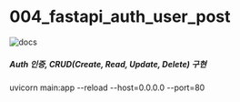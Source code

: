 # 004_fastapi_auth_user_post

![docs](https://raw.githubusercontent.com/pozuhtuhv/0000_imgstorage/main/004_fastapi_auth_user_post.png)

##### Auth 인증, CRUD(Create, Read, Update, Delete) 구현


uvicorn main:app --reload --host=0.0.0.0 --port=80